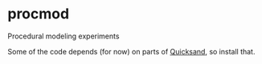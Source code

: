 procmod
=======

Procedural modeling experiments

Some of the code depends (for now) on parts of [Quicksand](https://github.com/dritchie/quicksand), so install that.
